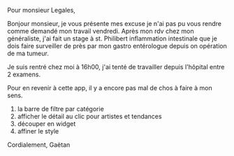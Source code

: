Pour monsieur Legales,

Bonjour monsieur, je vous présente mes excuse je n'ai pas pu vous rendre comme demandé mon travail vendredi.
Après mon rdv chez mon généraliste, j'ai fait un stage à st. Philibert inflammation intestinale que je dois faire surveiller de près par mon gastro entérologue depuis on opération de ma tumeur.

Je suis rentré chez moi à 16h00, j'ai tenté de travailler depuis l'hôpital entre 2 examens.

Pour en revenir à cette app, il y a encore pas mal de chos à faire à mon sens.

1. la barre de filtre par catégorie
2. afficher le détail au clic pour artistes et tendances
3. découper en widget
4. affiner le style

Cordialement,
Gaëtan
